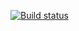 [![Build status](https://ci.appveyor.com/api/projects/status/29srmxjqhpo0tuys?svg=true)](https://ci.appveyor.com/project/Garfild13-06/ahj-3-events)
